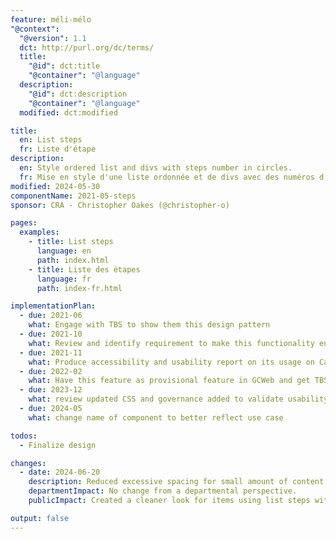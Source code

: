 ```yaml
---
feature: méli-mélo
"@context":
  "@version": 1.1
  dct: http://purl.org/dc/terms/
  title:
    "@id": dct:title
    "@container": "@language"
  description:
    "@id": dct:description
    "@container": "@language"
  modified: dct:modified

title:
  en: List steps
  fr: Liste d'étape
description:
  en: Style ordered list and divs with steps number in circles.
  fr: Mise en style d'une liste ordonnée et de divs avec des numéros d'étape dans un cercle
modified: 2024-05-30
componentName: 2021-05-steps
sponsor: CRA - Christopher Oakes (@christopher-o)

pages:
  examples:
    - title: List steps
      language: en
      path: index.html
    - title: Liste des étapes
      language: fr
      path: index-fr.html

implementationPlan:
  - due: 2021-06
    what: Engage with TBS to show them this design pattern
  - due: 2021-10
    what: Review and identify requirement to make this functionality enterprise ready
  - due: 2021-11
    what: Produce accessibility and usability report on its usage on Canada.ca
  - due: 2022-02
    what: Have this feature as provisional feature in GCWeb and get TBS to publish guidance on how to use it.
  - due: 2023-12
    what: review updated CSS and governance added to validate usability toward stable
  - due: 2024-05
    what: change name of component to better reflect use case

todos:
  - Finalize design

changes:
  - date: 2024-06-20
    description: Reduced excessive spacing for small amount of content. Removed background color for default list steps number (except in striped mode) as was not showing up properly in high contrast mode. Updated governance towards stabilization.
    departmentImpact: No change from a departmental perspective.
    publicImpact: Created a cleaner look for items using list steps with a smaller amount of content. Made the numbers more visible for edge case scenarios of print and high contrast.

output: false
---
```

